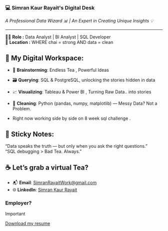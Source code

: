 ### 💻 Simran Kaur Rayait's Digital Desk
<i>A Professional Data Wizard 📊  | An Expert in Creating Unique Insights 💡</i>
_____
  👩‍💻 **Role :** Data Analyst | BI Analyst | SQL Developer</br>
 📍 **Location :**  WHERE chai = strong AND data = clean </br>

## 🌿 My Digital Workspace:
- 🧠 **Brainstorming**: Endless Tea , Powerful Ideas
- 🗃️ **Querying**: SQL & PostgreSQL, unlocking the stories hidden in data  
- 📈 **Visualizing**: Tableau & Power BI , Turning Raw Data.. into stories
- 🧹 **Cleaning**: Python (pandas, numpy, matplotlib) — Messy Data? Not a Problem.
  
- Right now working side by side on 8 week sql challenge .
## 🧾 Sticky Notes:</br>
“Data speaks the truth — but only when you ask the right questions.” </br>
“SQL debugging > Bad Tea. Always.”

## ☕ Let’s grab a virtual Tea? 
- 📬 **Email**: [SimranRayaitWork@gmail.com](mailto:SimranRayaitWork@gmail.com)  
- 🌐 **LinkedIn**: [Simran Kaur Rayait](https://www.linkedin.com/in/simran-kaur-rayait-9378b2186)

### Employer?
> [!IMPORTANT]  
> <a href="https://drive.google.com/file/d/1xw90JmFR-DV8dnmK6XBFcQl0659rbjwg/view?usp=sharing" download>Download my resume</a>
